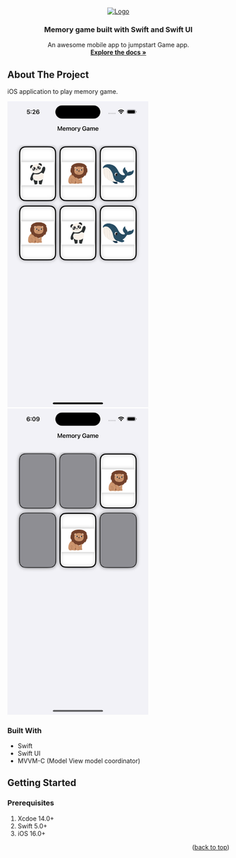 <a name="readme-top"></a>
<!--
*** Thanks for checking out the dotnet-core-api project. If you have a suggestion
*** that would make this better, please fork the repo and create a pull request
*** or simply open an issue with the tag "enhancement".
*** Don't forget to give the project a star!
*** Thanks again! Now go create something AMAZING! :D
-->


<!-- PROJECT LOGO -->
<br />
<div align="center">
  <a href="[https://github.com/bhoomijv04/MemoryGame]">
    <img src="https://raw.githubusercontent.com/othneildrew/Best-README-Template/master/images/logo.png" alt="Logo" width="80" height="80">
  </a>

  <h3 align="center">Memory game built with Swift and Swift UI</h3>

  <p align="center">
    An awesome mobile app to jumpstart Game app.
    <br />
    <a href="https://github.com/bhoomijv04/MemoryGame"><strong>Explore the docs »</strong></a>
    <br />

  </p>
</div>

<!-- ABOUT THE PROJECT -->
## About The Project

iOS application to play memory game.


<img src="https://github.com/bhoomijv04/MemoryGame/blob/main/Screenshot/GameView.png" width="320"/> <img src="https://github.com/bhoomijv04/MemoryGame/blob/main/Screenshot/Matched.png" width="320"/>

<!-- BUILT WITH -->
### Built With

* Swift
* Swift UI
* MVVM-C (Model View model coordinator)

<!-- GETTING STARTED -->
## Getting Started

### Prerequisites

 1. Xcdoe 14.0+
 2. Swift 5.0+
 3. iOS 16.0+

<p align="right">(<a href="#readme-top">back to top</a>)</p>

<!-- markdownlint-restore -->
<!-- prettier-ignore-end -->

<!-- ALL-CONTRIBUTORS-LIST:END -->
